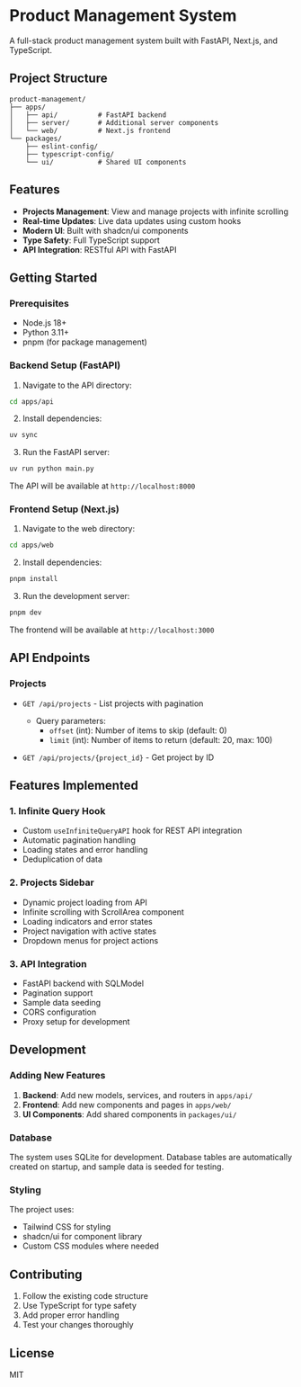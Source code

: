 # Product Management System

A full-stack product management system built with FastAPI, Next.js, and TypeScript.

## Project Structure

```
product-management/
├── apps/
│   ├── api/          # FastAPI backend
│   ├── server/       # Additional server components
│   └── web/          # Next.js frontend
└── packages/
    ├── eslint-config/
    ├── typescript-config/
    └── ui/           # Shared UI components
```

## Features

- **Projects Management**: View and manage projects with infinite scrolling
- **Real-time Updates**: Live data updates using custom hooks
- **Modern UI**: Built with shadcn/ui components
- **Type Safety**: Full TypeScript support
- **API Integration**: RESTful API with FastAPI

## Getting Started

### Prerequisites

- Node.js 18+
- Python 3.11+
- pnpm (for package management)

### Backend Setup (FastAPI)

1. Navigate to the API directory:
```bash
cd apps/api
```

2. Install dependencies:
```bash
uv sync
```

3. Run the FastAPI server:
```bash
uv run python main.py
```

The API will be available at `http://localhost:8000`

### Frontend Setup (Next.js)

1. Navigate to the web directory:
```bash
cd apps/web
```

2. Install dependencies:
```bash
pnpm install
```

3. Run the development server:
```bash
pnpm dev
```

The frontend will be available at `http://localhost:3000`

## API Endpoints

### Projects

- `GET /api/projects` - List projects with pagination
  - Query parameters:
    - `offset` (int): Number of items to skip (default: 0)
    - `limit` (int): Number of items to return (default: 20, max: 100)

- `GET /api/projects/{project_id}` - Get project by ID

## Features Implemented

### 1. Infinite Query Hook
- Custom `useInfiniteQueryAPI` hook for REST API integration
- Automatic pagination handling
- Loading states and error handling
- Deduplication of data

### 2. Projects Sidebar
- Dynamic project loading from API
- Infinite scrolling with ScrollArea component
- Loading indicators and error states
- Project navigation with active states
- Dropdown menus for project actions

### 3. API Integration
- FastAPI backend with SQLModel
- Pagination support
- Sample data seeding
- CORS configuration
- Proxy setup for development

## Development

### Adding New Features

1. **Backend**: Add new models, services, and routers in `apps/api/`
2. **Frontend**: Add new components and pages in `apps/web/`
3. **UI Components**: Add shared components in `packages/ui/`

### Database

The system uses SQLite for development. Database tables are automatically created on startup, and sample data is seeded for testing.

### Styling

The project uses:
- Tailwind CSS for styling
- shadcn/ui for component library
- Custom CSS modules where needed

## Contributing

1. Follow the existing code structure
2. Use TypeScript for type safety
3. Add proper error handling
4. Test your changes thoroughly

## License

MIT
